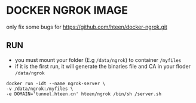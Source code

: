 # DOCKER NGROK IMAGE

only fix some bugs for https://github.com/hteen/docker-ngrok.git


## RUN
* you must mount your folder (E.g `/data/ngrok`) to container `/myfiles`
* if it is the first run, it will generate the binaries file and CA in your floder `/data/ngrok`

```linux
docker run -idt --name ngrok-server \
-v /data/ngrok:/myfiles \
-e DOMAIN='tunnel.hteen.cn' hteen/ngrok /bin/sh /server.sh
```
